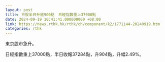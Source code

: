 ```yaml
---
layout: post
title: 日股半日升逾900點　日經指數重上37000點
date: 2024-09-19 10:41:41.000000000 +08:00
link: https://news.rthk.hk/rthk/ch/component/k2/1771144-20240919.htm
categories: rthk
---
```


東京股市急升。

日經指數重上37000點，半日收報37284點，升904點，升幅2.49%。
